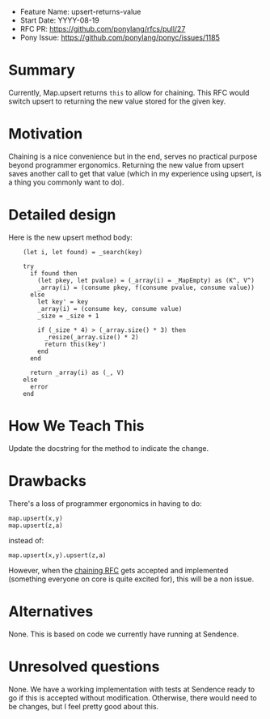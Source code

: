 - Feature Name: upsert-returns-value
- Start Date: YYYY-08-19
- RFC PR: https://github.com/ponylang/rfcs/pull/27
- Pony Issue: https://github.com/ponylang/ponyc/issues/1185

# Summary

Currently, Map.upsert returns `this` to allow for chaining. This RFC would switch upsert to returning the new value stored for the given key.

# Motivation

Chaining is a nice convenience but in the end, serves no practical purpose beyond programmer ergonomics. Returning the new value from upsert saves another call to get that value (which in my experience using upsert, is a thing you commonly want to do). 

# Detailed design

Here is the new upsert method body:

```pony
    (let i, let found) = _search(key)

    try
      if found then
        (let pkey, let pvalue) = (_array(i) = _MapEmpty) as (K^, V^)
        _array(i) = (consume pkey, f(consume pvalue, consume value))
      else
        let key' = key
        _array(i) = (consume key, consume value)
        _size = _size + 1

        if (_size * 4) > (_array.size() * 3) then
          _resize(_array.size() * 2)
          return this(key')
        end
      end

      return _array(i) as (_, V)
    else
      error
    end
```

# How We Teach This

Update the docstring for the method to indicate the change.

# Drawbacks

There's a loss of programmer ergonomics in having to do:

```pony
map.upsert(x,y)
map.upsert(z,a)
```

instead of:

```pony
map.upsert(x,y).upsert(z,a)
```

However, when the [chaining RFC](https://github.com/ponylang/rfcs/pull/4) gets accepted and implemented (something everyone on core is quite excited for), this will be a non issue.

# Alternatives

None. This is based on code we currently have running at Sendence.

# Unresolved questions

None. We have a working implementation with tests at Sendence ready to go if this is accepted without modification. Otherwise, there would need to be changes, but I feel pretty good about this.


